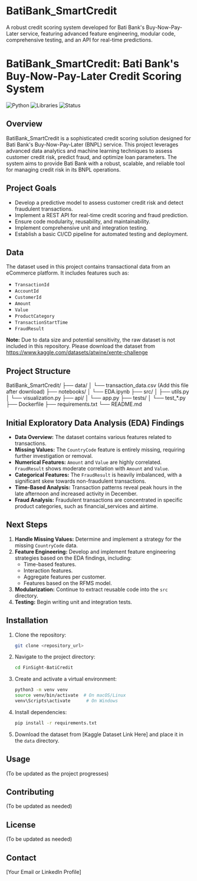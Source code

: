 # BatiBank_SmartCredit
A robust credit scoring system developed for Bati Bank's Buy-Now-Pay-Later service, featuring advanced feature engineering, modular code, comprehensive testing, and an API for real-time predictions.

# BatiBank_SmartCredit: Bati Bank's Buy-Now-Pay-Later Credit Scoring System

![Python](https://img.shields.io/badge/python-3.9-blue.svg)
![Libraries](https://img.shields.io/badge/libraries-pandas%2C%20scikit--learn%2C%20flask-brightgreen.svg)
![Status](https://img.shields.io/badge/status-in%20progress-yellow.svg)

## Overview

BatiBank_SmartCredit is a sophisticated credit scoring solution designed for Bati Bank's Buy-Now-Pay-Later (BNPL) service. This project leverages advanced data analytics and machine learning techniques to assess customer credit risk, predict fraud, and optimize loan parameters. The system aims to provide Bati Bank with a robust, scalable, and reliable tool for managing credit risk in its BNPL operations.

## Project Goals

* Develop a predictive model to assess customer credit risk and detect fraudulent transactions.
* Implement a REST API for real-time credit scoring and fraud prediction.
* Ensure code modularity, reusability, and maintainability.
* Implement comprehensive unit and integration testing.
* Establish a basic CI/CD pipeline for automated testing and deployment.

## Data

The dataset used in this project contains transactional data from an eCommerce platform. It includes features such as:

* `TransactionId`
* `AccountId`
* `CustomerId`
* `Amount`
* `Value`
* `ProductCategory`
* `TransactionStartTime`
* `FraudResult`

**Note:** Due to data size and potential sensitivity, the raw dataset is not included in this repository. Please download the dataset from https://www.kaggle.com/datasets/atwine/xente-challenge


## Project Structure
BatiBank_SmartCredit/
├── data/
│   └── transaction_data.csv (Add this file after download)
├── notebooks/
│   └── EDA.ipynb
├── src/
│   ├── utils.py
│   └── visualization.py
├── api/
│   └── app.py
├── tests/
│   └── test_*.py
├── Dockerfile
├── requirements.txt
└── README.md



## Initial Exploratory Data Analysis (EDA) Findings

* **Data Overview:** The dataset contains various features related to transactions.
* **Missing Values:** The `CountryCode` feature is entirely missing, requiring further investigation or removal.
* **Numerical Features:** `Amount` and `Value` are highly correlated. `FraudResult` shows moderate correlation with `Amount` and `Value`.
* **Categorical Features:** The `FraudResult` is heavily imbalanced, with a significant skew towards non-fraudulent transactions.
* **Time-Based Analysis:** Transaction patterns reveal peak hours in the late afternoon and increased activity in December.
* **Fraud Analysis:** Fraudulent transactions are concentrated in specific product categories, such as financial\_services and airtime.

## Next Steps

1.  **Handle Missing Values:** Determine and implement a strategy for the missing `CountryCode` data.
2.  **Feature Engineering:** Develop and implement feature engineering strategies based on the EDA findings, including:
    * Time-based features.
    * Interaction features.
    * Aggregate features per customer.
    * Features based on the RFMS model.
3.  **Modularization:** Continue to extract reusable code into the `src` directory.
4.  **Testing:** Begin writing unit and integration tests.

## Installation

1.  Clone the repository:

    ```bash
    git clone <repository_url>
    ```

2.  Navigate to the project directory:

    ```bash
    cd FinSight-BatiCredit
    ```

3.  Create and activate a virtual environment:

    ```bash
    python3 -m venv venv
    source venv/bin/activate  # On macOS/Linux
    venv\Scripts\activate      # On Windows
    ```

4.  Install dependencies:

    ```bash
    pip install -r requirements.txt
    ```

5.  Download the dataset from [Kaggle Dataset Link Here] and place it in the `data` directory.

## Usage

(To be updated as the project progresses)

## Contributing

(To be updated as needed)

## License

(To be updated as needed)

## Contact

[Your Email or LinkedIn Profile]
